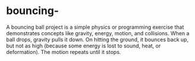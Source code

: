 # bouncing-
A bouncing ball project is a simple physics or programming exercise that demonstrates concepts like gravity, energy, motion, and collisions.  When a ball drops, gravity pulls it down.  On hitting the ground, it bounces back up, but not as high (because some energy is lost to sound, heat, or deformation).  The motion repeats until it stops.
